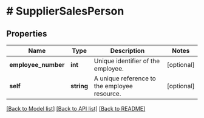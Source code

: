 # # SupplierSalesPerson

## Properties

Name | Type | Description | Notes
------------ | ------------- | ------------- | -------------
**employee_number** | **int** | Unique identifier of the employee. | [optional]
**self** | **string** | A unique reference to the employee resource. | [optional]

[[Back to Model list]](../../README.md#models) [[Back to API list]](../../README.md#endpoints) [[Back to README]](../../README.md)
